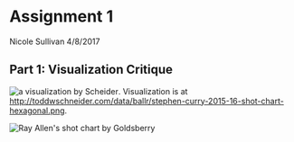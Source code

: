 Assignment 1
================
Nicole Sullivan
4/8/2017

Part 1: Visualization Critique
------------------------------

![a visualization by Scheider](http://toddwschneider.com/data/ballr/stephen-curry-2015-16-shot-chart-hexagonal.png).
Visualization is at <http://toddwschneider.com/data/ballr/stephen-curry-2015-16-shot-chart-hexagonal.png>.

![Ray Allen's shot chart by Goldsberry](https://assets.wired.com/photos/w_1032/wp-content/uploads/2014/09/ff_mccluskyexcerptgallery_f.jpg)
